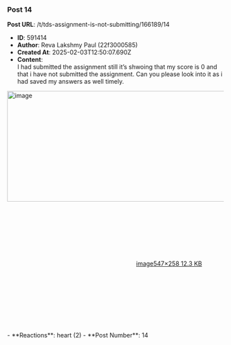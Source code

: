 ### Post 14
**Post URL**: /t/tds-assignment-is-not-submitting/166189/14
- **ID**: 591414
- **Author**: Reva Lakshmy Paul (22f3000585)
- **Created At**: 2025-02-03T12:50:07.690Z
- **Content**:  
  I had submitted the assignment still it’s shwoing that my score is 0 and that i have not submitted the assignment.
Can you please look into it as i had saved my answers as well timely.<br>
<div class="lightbox-wrapper"><a class="lightbox" href="https://europe1.discourse-cdn.com/flex013/uploads/iitm/original/3X/5/1/51fd5a5ad1f47e528360f19eb4fcaaccc3cee612.png" data-download-href="/uploads/short-url/bHjtQ60wOL2wEIVXvst6qkVbToK.png?dl=1" title="image" rel="noopener nofollow ugc"><img src="https://europe1.discourse-cdn.com/flex013/uploads/iitm/original/3X/5/1/51fd5a5ad1f47e528360f19eb4fcaaccc3cee612.png" alt="image" data-base62-sha1="bHjtQ60wOL2wEIVXvst6qkVbToK" width="547" height="258"><div class="meta"><svg class="fa d-icon d-icon-far-image svg-icon" aria-hidden="true"><use href="#far-image"></use></svg><span class="filename">image</span><span class="informations">547×258 12.3 KB</span><svg class="fa d-icon d-icon-discourse-expand svg-icon" aria-hidden="true"><use href="#discourse-expand"></use></svg></div></a></div>
- **Reactions**: heart (2)
- **Post Number**: 14

